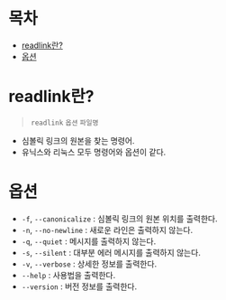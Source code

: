 # 목차
- [readlink란?](#readlink란?)
- [옵션](#옵션)

# readlink란?
 > `readlink` `옵션` `파일명`
- 심볼릭 링크의 원본을 찾는 명령어.
- 유닉스와 리눅스 모두 명령어와 옵션이 같다.

# 옵션
- `-f`, `--canonicalize` : 심볼릭 링크의 원본 위치를 출력한다.
- `-n`, `--no-newline` : 새로운 라인은 출력하지 않는다.
- `-q`, `--quiet` : 메시지를 출력하지 않는다.
- `-s`, `--silent` : 대부분 에러 메시지를 출력하지 않는다.
- `-v`, `--verbose` : 상세한 정보를 출력한다.
- `--help` : 사용법을 출력한다.
- `--version` : 버전 정보를 출력한다.